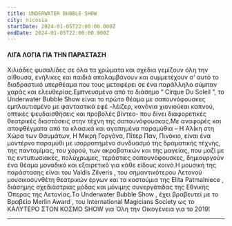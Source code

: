 ```yaml
---
title: UNDERWATER BUBBLE SHOW
city: nicosia
startDate: 2024-01-05T22:00:00.000Z
endDate: 2024-01-05T22:00:00.000Z
---
```


#### ΛΙΓΑ ΛΟΓΙΑ ΓΙΑ ΤΗΝ ΠΑΡΑΣΤΑΣΗ

Χιλιάδες φυσαλίδες σε όλα τα χρώματα και σχέδια γεμίζουν όλη την αίθουσα, ενήλικες και παιδιά απολαμβάνουν	και συμμετέχουν	σ’ αυτό το διαδραστικό	υπερθέαμα	που τους μεταφέρει σε ένα παράλληλο σύμπαν χαράς και ελευθερίας.Εμπνευσμένο από το διάσημο “	Cirque Du Soleil ”, το Underwater	Bubble Show είναι το πρώτο θέαμα με σαπουνόφουσκες εμπλουτισμένο με φανταστικά εφέ -λέιζερ, κανόνια χιονιού​και καπνού, οπτικές ψευδαισθήσεις και προβολές βίντεο- που δίνει διαφορετικές θεατρικές διαστάσεις στην τέχνη της σαπουνόφουσκας.Με αναφορές και αποφθέγματα από τα κλασικά και αγαπημένα παραμύθια – Η	Aλίκη στη Χώρα των Θαυμάτων,	H Μικρή Γοργόνα, Πίτερ Παν, Πινόκιο, είναι ένα μοντέρνο παραμύθι με ισορροπημένο	συνδυασμό	της δραματικής	τέχνης,	της παντομίμας,	του χορού, των ακροβατικών	και της μαγείας,	που μαζί με τις εντυπωσιακές,	πολύχρωμες,	τεράστιες σαπουνόφουσκες, δημιουργούν ένα θέαμα μοναδικό και εξαιρετικό για κάθε είδους κοινό.Η μουσική	της παράστασης	είναι του Valdis Zilveris , του σημαντικότερου	Λετονού μουσικοσυνθέτη	θεατρικών	έργων και τα κοστούμια	της Elita Patmalniece	, διάσημης σχεδιάστριας μόδας και μόνιμης συνεργάτιδας της Εθνικής Όπερας της Λετονίας.Tο Underwater	Bubble Show , έχει βραβευτεί με το Βραβείο	Merlin Award , του International Magicians	Society ως το ΚΑΛΥΤΕΡΟ ΣΤΟΝ ΚΟΣΜΟ	SHOW για Όλη την Οικογένεια για το 2019!

***
